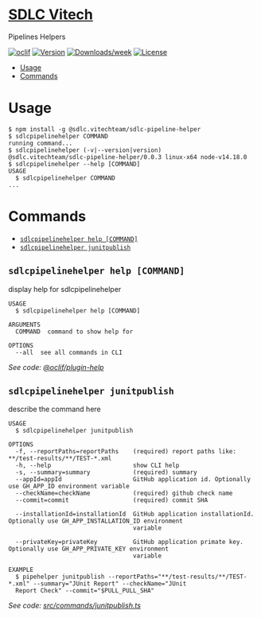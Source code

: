 [SDLC Vitech](https://vitech-team.github.io/SDLC/)
===================

Pipelines Helpers

[![oclif](https://img.shields.io/badge/cli-oclif-brightgreen.svg)](https://oclif.io)
[![Version](https://img.shields.io/npm/v/@sdlc.vitechteam/sdlc-pipeline-helper.svg)](https://npmjs.org/package/@sdlc.vitechteam/sdlc-pipeline-helper)
[![Downloads/week](https://img.shields.io/npm/dw/@sdlc.vitechteam/sdlc-pipeline-helper.svg)](https://npmjs.org/package/@sdlc.vitechteam/sdlc-pipeline-helper)
[![License](https://img.shields.io/npm/l/sdlc.vitechteam.com.svg)](https://github.com/vitech-team/pipeline-helper/blob/master/package.json)

<!-- toc -->
* [Usage](#usage)
* [Commands](#commands)
<!-- tocstop -->
# Usage
<!-- usage -->
```sh-session
$ npm install -g @sdlc.vitechteam/sdlc-pipeline-helper
$ sdlcpipelinehelper COMMAND
running command...
$ sdlcpipelinehelper (-v|--version|version)
@sdlc.vitechteam/sdlc-pipeline-helper/0.0.3 linux-x64 node-v14.18.0
$ sdlcpipelinehelper --help [COMMAND]
USAGE
  $ sdlcpipelinehelper COMMAND
...
```
<!-- usagestop -->
# Commands
<!-- commands -->
* [`sdlcpipelinehelper help [COMMAND]`](#sdlcpipelinehelper-help-command)
* [`sdlcpipelinehelper junitpublish`](#sdlcpipelinehelper-junitpublish)

## `sdlcpipelinehelper help [COMMAND]`

display help for sdlcpipelinehelper

```
USAGE
  $ sdlcpipelinehelper help [COMMAND]

ARGUMENTS
  COMMAND  command to show help for

OPTIONS
  --all  see all commands in CLI
```

_See code: [@oclif/plugin-help](https://github.com/oclif/plugin-help/blob/v3.2.3/src/commands/help.ts)_

## `sdlcpipelinehelper junitpublish`

describe the command here

```
USAGE
  $ sdlcpipelinehelper junitpublish

OPTIONS
  -f, --reportPaths=reportPaths    (required) report paths like: **/test-results/**/TEST-*.xml
  -h, --help                       show CLI help
  -s, --summary=summary            (required) summary
  --appId=appId                    GitHub application id. Optionally use GH_APP_ID environment variable
  --checkName=checkName            (required) github check name
  --commit=commit                  (required) commit SHA

  --installationId=installationId  GitHub application installationId. Optionally use GH_APP_INSTALLATION_ID environment
                                   variable

  --privateKey=privateKey          GitHub application primate key. Optionally use GH_APP_PRIVATE_KEY environment
                                   variable

EXAMPLE
  $ pipehelper junitpublish --reportPaths="**/test-results/**/TEST-*.xml" --summary="JUnit Report" --checkName="JUnit 
  Report Check" --commit="$PULL_PULL_SHA"
```

_See code: [src/commands/junitpublish.ts](https://github.com/vitech-team/sdlc-pipeline-helper/blob/v0.0.3/src/commands/junitpublish.ts)_
<!-- commandsstop -->
